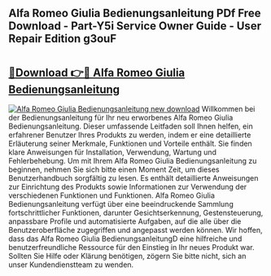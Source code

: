 ## Alfa Romeo Giulia Bedienungsanleitung PDf Free Download - Part-Y5i Service Owner Guide - User Repair Edition g3ouF

# <h2><a href="http://df64dg1.blite.top/?on=Alfa+Romeo+Giulia+Bedienungsanleitung">🔗Download 👉🔴 Alfa Romeo Giulia Bedienungsanleitung</a></h2>

[![Alfa Romeo Giulia Bedienungsanleitung new download](https://i.imgur.com/lujVjoI.png)](http://df64dg1.blite.top/?on=Alfa+Romeo+Giulia+Bedienungsanleitung)
Willkommen bei der Bedienungsanleitung für Ihr neu erworbenes Alfa Romeo Giulia Bedienungsanleitung. Dieser umfassende Leitfaden soll Ihnen helfen, ein erfahrener Benutzer Ihres Produkts zu werden, indem er eine detaillierte Erläuterung seiner Merkmale, Funktionen und Vorteile enthält. Sie finden klare Anweisungen für Installation, Verwendung, Wartung und Fehlerbehebung. Um mit Ihrem Alfa Romeo Giulia Bedienungsanleitung zu beginnen, nehmen Sie sich bitte einen Moment Zeit, um dieses Benutzerhandbuch sorgfältig zu lesen. Es enthält detaillierte Anweisungen zur Einrichtung des Produkts sowie Informationen zur Verwendung der verschiedenen Funktionen und Funktionen. Alfa Romeo Giulia Bedienungsanleitung verfügt über eine beeindruckende Sammlung fortschrittlicher Funktionen, darunter Gesichtserkennung, Gestensteuerung, anpassbare Profile und automatisierte Aufgaben, auf die alle über die Benutzeroberfläche zugegriffen und angepasst werden können. Wir hoffen, dass das Alfa Romeo Giulia BedienungsanleitungD eine hilfreiche und benutzerfreundliche Ressource für den Einstieg in Ihr neues Produkt war. Sollten Sie Hilfe oder Klärung benötigen, zögern Sie bitte nicht, sich an unser Kundendienstteam zu wenden.
